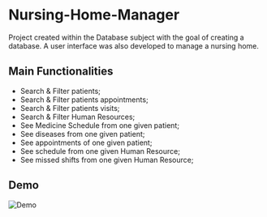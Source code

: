 # Nursing-Home-Manager
Project created within the Database subject with the goal of creating a database. A user interface was also developed to manage a nursing home.

## Main Functionalities
  * Search & Filter patients;
  * Search & Filter patients appointments;
  * Search & Filter patients visits;
  * Search & Filter Human Resources;
  * See Medicine Schedule from one given patient;
  * See diseases from one given patient;
  * See appointments of one given patient;
  * See schedule from one given Human Resource;
  * See missed shifts from one given Human Resource;

## Demo
![Demo](https://image.ibb.co/dtPUz5/Final_Video_1.gif)

